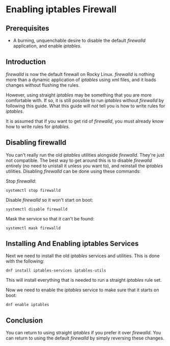 # Enabling iptables Firewall

## Prerequisites

* A burning, unquenchable desire to disable the default _firewalld_ application, and enable _iptables_.

## Introduction

_firewalld_ is now the default firewall on Rocky Linux. _firewalld_ is nothing more than a dynamic application of _iptables_ using xml files, and it loads changes without flushing the rules. 

However, using straight _iptables_ may be something that you are more comfortable with. If so, it is still possible to run _iptables_ without _firewalld_ by following this guide. What this guide will _not_ tell you is how to write rules for _iptables_. 

It is assumed that if you want to get rid of _firewalld_, you must already know how to write rules for _iptables_.

## Disabling firewalld

You can't really run the old _iptables_ utilities alongside _firewalld_. They're just not compatible. The best way to get around this is to disable _firewalld_ entirely (no need to unistall it unless you want to), and reinstall the _iptables_ utilities. Disabling _firewalld_ can be done using these commands:

Stop _firewalld_:

`systemctl stop firewalld`

Disable _firewalld_ so it won't start on boot:

`systemctl disable firewalld`

Mask the service so that it can't be found:

`systemctl mask firewalld`

## Installing And Enabling iptables Services

Next we need to install the old _iptables_ services and utilities. This is done with the following:

`dnf install iptables-services iptables-utils`

This will install everything that is needed to run a straight _iptables_ rule set.

Now we need to enable the _iptables_ service to make sure that it starts on boot:

`dnf enable iptables`

## Conclusion

You can return to using straight _iptables_ if you prefer it over _firewalld_. You can return to using the default _firewalld_ by simply reversing these changes.


